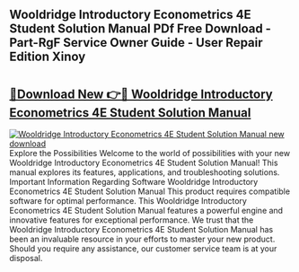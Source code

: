 ## Wooldridge Introductory Econometrics 4E Student Solution Manual PDf Free Download - Part-RgF Service Owner Guide - User Repair Edition Xinoy

# <h2><a href="http://bc64696.oget.top/?id=Wooldridge+Introductory+Econometrics+4E+Student+Solution+Manual">🔗Download New 👉🔴 Wooldridge Introductory Econometrics 4E Student Solution Manual</a></h2>

[![Wooldridge Introductory Econometrics 4E Student Solution Manual new download](https://i.imgur.com/5g1atiW.png)](http://bc64696.oget.top/?id=Wooldridge+Introductory+Econometrics+4E+Student+Solution+Manual)
Explore the Possibilities Welcome to the world of possibilities with your new Wooldridge Introductory Econometrics 4E Student Solution Manual! This manual explores its features, applications, and troubleshooting solutions. Important Information Regarding Software Wooldridge Introductory Econometrics 4E Student Solution Manual This product requires compatible software for optimal performance. This Wooldridge Introductory Econometrics 4E Student Solution Manual features a powerful engine and innovative features for exceptional performance. We trust that the Wooldridge Introductory Econometrics 4E Student Solution Manual has been an invaluable resource in your efforts to master your new product. Should you require any assistance, our customer service team is at your disposal.
